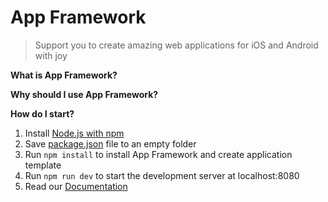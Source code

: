# App Framework
> Support you to create amazing web applications for iOS and Android with joy


**What is App Framework?**


**Why should I use App Framework?**


**How do I start?**

1. Install [Node.js with npm](https://docs.npmjs.com/getting-started/what-is-npm)
2. Save [package.json](https://raw.githubusercontent.com/scriptPilot/app-framework/master/demo-app/package.json) file to an empty folder
3. Run `npm install` to install App Framework and create application template
4. Run `npm run dev` to start the development server at localhost:8080
5. Read our [Documentation](https://github.com/scriptPilot/app-framework/blob/documentation/docuLong.md)
